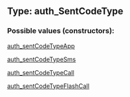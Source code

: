 ## Type: auth\_SentCodeType  

### Possible values (constructors):

[auth\_sentCodeTypeApp](../constructors/auth_sentCodeTypeApp.md)  

[auth\_sentCodeTypeSms](../constructors/auth_sentCodeTypeSms.md)  

[auth\_sentCodeTypeCall](../constructors/auth_sentCodeTypeCall.md)  

[auth\_sentCodeTypeFlashCall](../constructors/auth_sentCodeTypeFlashCall.md)  

